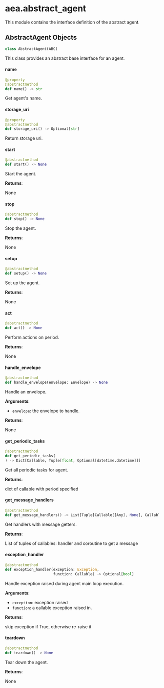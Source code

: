 <a id="aea.abstract_agent"></a>

# aea.abstract`_`agent

This module contains the interface definition of the abstract agent.

<a id="aea.abstract_agent.AbstractAgent"></a>

## AbstractAgent Objects

```python
class AbstractAgent(ABC)
```

This class provides an abstract base  interface for an agent.

<a id="aea.abstract_agent.AbstractAgent.name"></a>

#### name

```python
@property
@abstractmethod
def name() -> str
```

Get agent's name.

<a id="aea.abstract_agent.AbstractAgent.storage_uri"></a>

#### storage`_`uri

```python
@property
@abstractmethod
def storage_uri() -> Optional[str]
```

Return storage uri.

<a id="aea.abstract_agent.AbstractAgent.start"></a>

#### start

```python
@abstractmethod
def start() -> None
```

Start the agent.

**Returns**:

None

<a id="aea.abstract_agent.AbstractAgent.stop"></a>

#### stop

```python
@abstractmethod
def stop() -> None
```

Stop the agent.

**Returns**:

None

<a id="aea.abstract_agent.AbstractAgent.setup"></a>

#### setup

```python
@abstractmethod
def setup() -> None
```

Set up the agent.

**Returns**:

None

<a id="aea.abstract_agent.AbstractAgent.act"></a>

#### act

```python
@abstractmethod
def act() -> None
```

Perform actions on period.

**Returns**:

None

<a id="aea.abstract_agent.AbstractAgent.handle_envelope"></a>

#### handle`_`envelope

```python
@abstractmethod
def handle_envelope(envelope: Envelope) -> None
```

Handle an envelope.

**Arguments**:

- `envelope`: the envelope to handle.

**Returns**:

None

<a id="aea.abstract_agent.AbstractAgent.get_periodic_tasks"></a>

#### get`_`periodic`_`tasks

```python
@abstractmethod
def get_periodic_tasks(
) -> Dict[Callable, Tuple[float, Optional[datetime.datetime]]]
```

Get all periodic tasks for agent.

**Returns**:

dict of callable with period specified

<a id="aea.abstract_agent.AbstractAgent.get_message_handlers"></a>

#### get`_`message`_`handlers

```python
@abstractmethod
def get_message_handlers() -> List[Tuple[Callable[[Any], None], Callable]]
```

Get handlers with message getters.

**Returns**:

List of tuples of callables: handler and coroutine to get a message

<a id="aea.abstract_agent.AbstractAgent.exception_handler"></a>

#### exception`_`handler

```python
@abstractmethod
def exception_handler(exception: Exception,
                      function: Callable) -> Optional[bool]
```

Handle exception raised during agent main loop execution.

**Arguments**:

- `exception`: exception raised
- `function`: a callable exception raised in.

**Returns**:

skip exception if True, otherwise re-raise it

<a id="aea.abstract_agent.AbstractAgent.teardown"></a>

#### teardown

```python
@abstractmethod
def teardown() -> None
```

Tear down the agent.

**Returns**:

None

